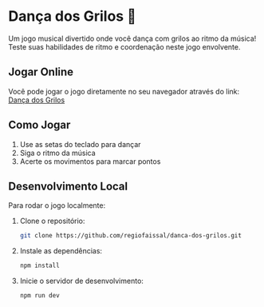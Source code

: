 # Dança dos Grilos 🦗

Um jogo musical divertido onde você dança com grilos ao ritmo da música! Teste suas habilidades de ritmo e coordenação neste jogo envolvente.

## Jogar Online

Você pode jogar o jogo diretamente no seu navegador através do link:
[Dança dos Grilos](https://regiofaissal.github.io/danca-dos-grilos/)

## Como Jogar

1. Use as setas do teclado para dançar
2. Siga o ritmo da música
3. Acerte os movimentos para marcar pontos

## Desenvolvimento Local

Para rodar o jogo localmente:

1. Clone o repositório:
   ```bash
   git clone https://github.com/regiofaissal/danca-dos-grilos.git
   ```

2. Instale as dependências:
   ```bash
   npm install
   ```

3. Inicie o servidor de desenvolvimento:
   ```bash
   npm run dev
   ```

